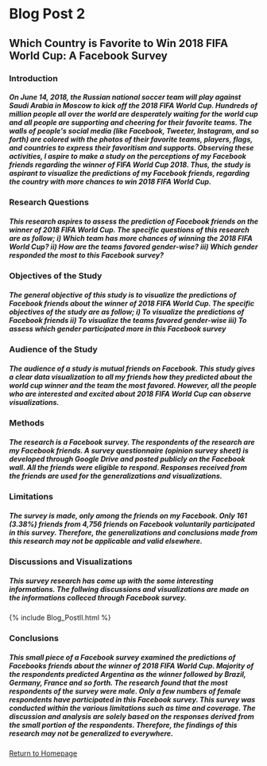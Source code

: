 # Blog Post 2
## Which Country is Favorite to Win 2018 FIFA World Cup: A Facebook Survey
### Introduction
##### On June 14, 2018, the Russian national soccer team will play against Saudi Arabia in Moscow to kick off the 2018 FIFA World Cup. Hundreds of million people all over the world are desperately waiting for the world cup and all people are supporting and cheering for their favorite teams. The walls of people's social media (like Facebook, Tweeter, Instagram, and so forth) are colored with the photos of their favorite teams, players, flags, and countries to express their favoritism and supports. Observing these activities, I aspire to make a study on the perceptions of my Facebook friends regarding the winner of FIFA World Cup 2018. Thus, the study is aspirant to visualize the predictions of my Facebook friends, regarding the country with more chances to win 2018 FIFA World Cup. 
### Research Questions
##### This research aspires to assess the prediction of Facebook friends on the winner of 2018 FIFA World Cup. The specific questions of this research are as follow; i)     Which team has more chances of winning the 2018 FIFA World Cup? ii)     How are the teams favored gender-wise? iii)    Which gender responded the most to this Facebook survey?
### Objectives of the Study
##### The general objective of this study is to visualize the predictions of Facebook friends about the winner of 2018 FIFA World Cup. The specific objectives of the study are as follow;  i)    To visualize the predictions of Facebook friends ii)    To visualize the teams favored gender-wise iii)    To assess which gender participated more in this Facebook survey
### Audience of the Study
##### The audience of a study is mutual friends on Facebook. This study gives a clear data visualization to all my friends how they predicted about the world cup winner and the team the most favored. However, all the people who are interested and excited about 2018 FIFA World Cup can observe visualizations.
### Methods 
##### The research is a Facebook survey. The respondents of the research are my Facebook friends. A survey questionnaire (opinion survey sheet) is developed through Google Drive and posted publicly on the Facebook wall. All the friends were eligible to respond. Responses received from the friends are used for the generalizations and visualizations.
### Limitations
##### The survey is made, only among the friends on my Facebook.  Only 161 (3.38%) friends from 4,756 friends on Facebook voluntarily participated in this survey. Therefore, the generalizations and conclusions made from this research may not be applicable and valid elsewhere.
### Discussions and Visualizations
##### This survey research has come up with the some interesting informations. The follwing discussions and visualizations are made on the informations colleced through Facebook survey.
{% include Blog_PostII.html %} 
### Conclusions
##### This small piece of a Facebook survey examined the predictions of Facebooks friends about the winner of 2018 FIFA World Cup. Majority of the respondents predicted Argentina as the winner followed by Brazil, Germany, France and so forth. The research found that the most respondents of the survey were male. Only a few numbers of female respondents have participated in this Facebook survey. This survey was conducted within the various limitations such as time and coverage. The discussion and analysis are solely based on the responses derived from the small portion of the respondents. Therefore, the findings of this research may not be generalized to everywhere.

[Return to Homepage](https://abinojha.github.io/blogpost1.md)
